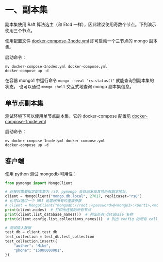 # 一、副本集

副本集使用 Raft 算法选主（和 Etcd 一样），因此建议使用奇数个节点。下列演示使用三个节点。

使用配置文件 [docker-compose-3node.yml](./docker-compose-3node.yml) 即可启动一个三节点的 mongo 副本集。

启动命令：
```shell
mv docker-compose-3nodes.yml docker-compose.yml
docker-compose up -d
```

在容器 mongo1 中运行命令 `mongo --eval "rs.status()"` 就能查询到副本集的状态。
也可以通过 `mongo shell` 交互式地查询 mongo 副本集信息。

## 单节点副本集

测试环境下可以使用单节点副本集，它的 docker-compose 配置见 [docker-compose-1node.yml](./docker-compose-1node.yml)

启动命令：
```shell
mv docker-compose-1node.yml docker-compose.yml
docker-compose up -d
```

## 客户端

使用 python 测试 mongodb 可用性：

```python
from pymongo import MongoClient

# 连接时需要指定副本集为 rs0，pymongo 会自动发现其他所有副本地址。
client = MongoClient("mongo.db.local", 27017, replicaset="rs0")
# 也可以通过一个 URI 设置好所有的连接参数
# client = MongoClient("mongodb://root：<password>@<mongo1>:<port1>,<mongo2>:<port2>,<mongo3>:<port3>/admin?replicaSet=rs0")
print(client.nodes)  # 打印出连接的所有节点
print(client.list_database_names())  # 列出所有 database 名称
print(client.config.list_collections_names())  # 列出 config 的所有 collectioons 名称

# 测试插入数据
test_db = client.test_db
test_collection = test_db.test_collection
test_collection.insert({
    "auther": "Mike",
    "phone": "15000000001",
})
```